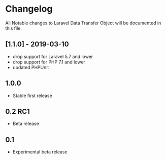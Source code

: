 # Changelog

All Notable changes to Laravel Data Transfer Object will be documented in this file.

## [1.1.0] - 2019-03-10
- drop support for Laravel 5.7 and lower
- drop support for PHP 7.1 and lower
- updated PHPUnit

## 1.0.0
- Stable first release
## 0.2 RC1
- Beta release
## 0.1
- Experimental beta release
